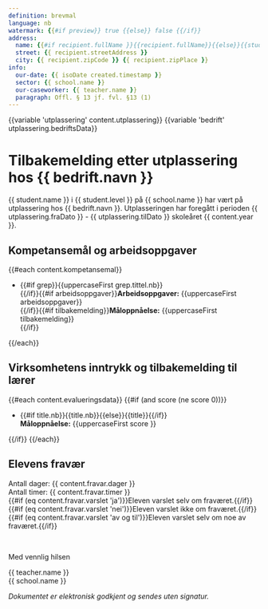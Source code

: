 ```yaml
---
definition: brevmal
language: nb
watermark: {{#if preview}} true {{else}} false {{/if}}
address:
  name: {{#if recipient.fullName }}{{recipient.fullName}}{{else}}{{student.name}}{{/if}}
  street: {{ recipient.streetAddress }}
  city: {{ recipient.zipCode }} {{ recipient.zipPlace }}
info:
  our-date: {{ isoDate created.timestamp }}
  sector: {{ school.name }}
  our-caseworker: {{ teacher.name }}
  paragraph: Offl. § 13 jf. fvl. §13 (1)
---
```


{{variable 'utplassering' content.utplassering}}
{{variable 'bedrift' utplassering.bedriftsData}}

# Tilbakemelding etter utplassering hos {{ bedrift.navn }}

{{ student.name }} i {{ student.level }} på {{ school.name }} har vært på utplassering hos {{ bedrift.navn }}. Utplasseringen har foregått i perioden {{ utplassering.fraDato }} - {{ utplassering.tilDato }} skoleåret {{ content.year }}.

## Kompetansemål og arbeidsoppgaver

{{#each content.kompetansemal}}

- {{#if grep}}{{uppercaseFirst grep.tittel.nb}}<br />{{/if}}{{#if arbeidsoppgaver}}**Arbeidsoppgaver:** {{uppercaseFirst arbeidsoppgaver}}<br />{{/if}}{{#if tilbakemelding}}**Måloppnåelse:** {{uppercaseFirst tilbakemelding}}<br />{{/if}}

{{/each}}

## Virksomhetens inntrykk og tilbakemelding til lærer

{{#each content.evalueringsdata}}
{{#if (and score (ne score 0))}}

- {{#if title.nb}}{{title.nb}}{{else}}{{title}}{{/if}}<br />
  **Måloppnåelse:** {{uppercaseFirst score }}

{{/if}}
{{/each}}

## Elevens fravær

Antall dager: {{ content.fravar.dager }}<br/>
Antall timer: {{ content.fravar.timer }}<br/>
{{#if (eq content.fravar.varslet 'ja')}}Eleven varslet selv om fraværet.{{/if}}{{#if (eq content.fravar.varslet 'nei')}}Eleven varslet ikke om fraværet.{{/if}}{{#if (eq content.fravar.varslet 'av og til')}}Eleven varslet selv om noe av fraværet.{{/if}}

<br/>

Med vennlig hilsen

{{ teacher.name }}<br />
{{ school.name }}<br />

*Dokumentet er elektronisk godkjent og sendes uten signatur.*
